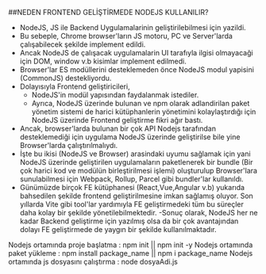##NEDEN FRONTEND GELİŞTİRMEDE NODEJS KULLANILIR?

- NodeJS, JS ile Backend Uygulamalarinin geliştirilebilmesi için yazildi.
- Bu sebeple, Chrome browser'ların JS motoru, PC ve Server'larda çalışabilecek şekilde implement edildi.
- Ancak NodeJS de çalışacak uygulamalarin UI tarafıyla ilgisi olmayacaği için DOM, window v.b kisimlar implement edilmedi.
- Browser'lar ES modüllerini desteklemeden önce NodeJS modul yapisini (CommonJS) destekliyordu.
- Dolayısıyla Frontend geliştiricileri,
  - NodeJS'in modül yapısından faydalanmak istediler.
  - Ayrıca, NodeJS üzerinde bulunan ve npm olarak adlandirilan paket yönetim sistemi de harici kütüphanlerin yönetimini kolaylaştırdığı için NodeJS üzerinde Frontend geliştirme fikri ağır bastı.
- Ancak, browser'larda bulunan bir çok API Nodejs tarafından desteklemediği için uygulama NodeJS üzerinde geliştirilse bile yine Browser'larda çalıştırılmalıydı.
- İşte bu ikisi (NodeJS ve Browser) arasindaki uyumu sağlamak için yani NodeJS üzerinde geliştirilen uygulamaların paketlenerek bir bundle (Bir çok harici kod ve modülün birleştirilmesi işlemi) oluşturulup Browser'lara sunulabilmesi için Webpack, Rollup, Parcel gibi bundler'lar kullanıldı.
- Günümüzde birçok FE kütüphanesi (React,Vue,Angular v.b) yukarıda bahsedilen şekilde frontend geliştirilmesine imkan sağlamış oluyor. Son yıllarda Vite gibi tool'lar yardımıyla FE geliştirmedeki tüm bu süreçler daha kolay bir şekilde yönetilebilmektedir.
  -Sonuç olarak, NodeJS her ne kadar Backend geliştirme için yazılmış olsa da bir çok avantajından dolayı FE geliştirmede de yaygın bir şekilde kullanılmaktadır.


Nodejs ortamında proje başlatma : npm init || npm init -y
Nodejs ortamında paket yükleme : npm install package_name || npm i package_name
Nodejs ortamında js dosyasını çalıştırma : node dosyaAdi.js